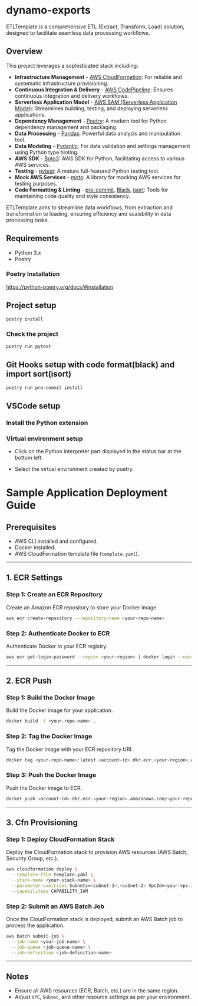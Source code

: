 # dynamo-exports

ETLTemplate is a comprehensive ETL (Extract, Transform, Load) solution, designed to facilitate seamless data processing workflows.

## Overview

This project leverages a sophisticated stack including:

- **Infrastructure Management** - [AWS CloudFormation](https://aws.amazon.com/cloudformation/): For reliable and systematic infrastructure provisioning.
- **Continuous Integration & Delivery** - [AWS CodePipeline](https://aws.amazon.com/codepipeline/): Ensures continuous integration and delivery workflows.
- **Serverless Application Model** - [AWS SAM (Serverless Application Model)](https://aws.amazon.com/serverless/sam/): Streamlines building, testing, and deploying serverless applications.
- **Dependency Management** - [Poetry](https://python-poetry.org/): A modern tool for Python dependency management and packaging.
- **Data Processing** - [Pandas](https://pandas.pydata.org/): Powerful data analysis and manipulation tool.
- **Data Modeling** - [Pydantic](https://pydantic-docs.helpmanual.io/): For data validation and settings management using Python type hinting.
- **AWS SDK** - [Boto3](https://aws.amazon.com/jp/sdk-for-python/): AWS SDK for Python, facilitating access to various AWS services.
- **Testing** - [pytest](https://docs.pytest.org/en/latest/): A mature full-featured Python testing tool.
- **Mock AWS Services** - [moto](https://github.com/spulec/moto): A library for mocking AWS services for testing purposes.
- **Code Formatting & Linting** - [pre-commit](https://pre-commit.com/), [Black](https://black.readthedocs.io/en/stable/), [isort](https://pycqa.github.io/isort/): Tools for maintaining code quality and style consistency.

ETLTemplate aims to streamline data workflows, from extraction and transformation to loading, ensuring efficiency and scalability in data processing tasks.

## Requirements

* Python 3.x
* Poetry

### Poetry Installation

https://python-poetry.org/docs/#installation

## Project setup

```bash
poetry install
```

### Check the project

```bash
poetry run pytest
```

## Git Hooks setup with code format(black) and import sort(isort)

```bash
poetry run pre-commit install
```

## VSCode setup

### Install the Python extension

### Virtual environment setup

* Click on the Python interpreter part displayed in the status bar at the bottom left.

* Select the virtual environment created by poetry.

# Sample Application Deployment Guide

## Prerequisites
- AWS CLI installed and configured.
- Docker installed.
- AWS CloudFormation template file (`template.yaml`).

---

## 1. **ECR Settings**
### Step 1: Create an ECR Repository
Create an Amazon ECR repository to store your Docker image.

```bash
aws ecr create-repository --repository-name <your-repo-name>
```

### Step 2: Authenticate Docker to ECR
Authenticate Docker to your ECR registry.

```bash
aws ecr get-login-password --region <your-region> | docker login --username AWS --password-stdin <account-id>.dkr.ecr.<your-region>.amazonaws.com
```

---

## 2. **ECR Push**
### Step 1: Build the Docker Image
Build the Docker image for your application.

```bash
docker build -t <your-repo-name> .
```

### Step 2: Tag the Docker Image
Tag the Docker image with your ECR repository URI.

```bash
docker tag <your-repo-name>:latest <account-id>.dkr.ecr.<your-region>.amazonaws.com/<your-repo-name>:latest
```

### Step 3: Push the Docker Image
Push the Docker image to ECR.

```bash
docker push <account-id>.dkr.ecr.<your-region>.amazonaws.com/<your-repo-name>:latest
```

---

## 3. **Cfn Provisioning**
### Step 1: Deploy CloudFormation Stack
Deploy the CloudFormation stack to provision AWS resources (AWS Batch, Security Group, etc.).

```bash
aws cloudformation deploy \
  --template-file template.yaml \
  --stack-name <your-stack-name> \
  --parameter-overrides Subnets=<subnet-1>,<subnet-2> VpcId=<your-vpc-id> \
  --capabilities CAPABILITY_IAM
```

### Step 2: Submit an AWS Batch Job
Once the CloudFormation stack is deployed, submit an AWS Batch job to process the application.

```bash
aws batch submit-job \
  --job-name <your-job-name> \
  --job-queue <job-queue-name> \
  --job-definition <job-definition-name>
```

---

## Notes
- Ensure all AWS resources (ECR, Batch, etc.) are in the same region.
- Adjust `VPC`, `Subnet`, and other resource settings as per your environment.